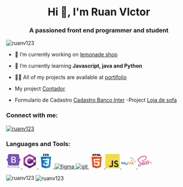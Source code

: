 <h1 align="center">Hi 👋, I'm Ruan VIctor</h1>
<h3 align="center">A passioned front end programmer and student</h3>

<p align="left"> <img src="https://komarev.com/ghpvc/?username=ruanv123&label=Profile%20views&color=0e75b6&style=flat" alt="ruanv123" /> </p>

- 🔭 I’m currently working on [lemonade shop](https://ruanv123.github.io/Lemonade-Shop/index.html)

- 🌱 I’m currently learning **Javascript, java and Python**

- 👨‍💻 All of my projects are available at [portifolio](https://ruanv123.github.io/meu-portifolio/)

- My project [Contador](https://ruanv123.github.io/Projeto-Contador/)
- Formulario de Cadastro [Cadastro Banco Inter](https://primeirositeruan.000webhostapp.com/)
-Project [Loja de sofa](https://ruanv123.github.io/loja-de-sofa/)


<h3 align="left">Connect with me:</h3>
<p align="left">
<a href="https://linkedin.com/in/ruanv123" target="blank"><img align="center" src="https://raw.githubusercontent.com/rahuldkjain/github-profile-readme-generator/master/src/images/icons/Social/linked-in-alt.svg" alt="ruanv123" height="30" width="40" /></a>
</p>

<h3 align="left">Languages and Tools:</h3>
<p align="left"> <a href="https://getbootstrap.com" target="_blank" rel="noreferrer"> <img src="https://raw.githubusercontent.com/devicons/devicon/master/icons/bootstrap/bootstrap-plain-wordmark.svg" alt="bootstrap" width="40" height="40"/> </a> <a href="https://www.w3schools.com/cs/" target="_blank" rel="noreferrer"> <img src="https://raw.githubusercontent.com/devicons/devicon/master/icons/csharp/csharp-original.svg" alt="csharp" width="40" height="40"/> </a> <a href="https://www.w3schools.com/css/" target="_blank" rel="noreferrer"> <img src="https://raw.githubusercontent.com/devicons/devicon/master/icons/css3/css3-original-wordmark.svg" alt="css3" width="40" height="40"/> </a> <a href="https://www.figma.com/" target="_blank" rel="noreferrer"> <img src="https://www.vectorlogo.zone/logos/figma/figma-icon.svg" alt="figma" width="40" height="40"/> </a> <a href="https://git-scm.com/" target="_blank" rel="noreferrer"> <img src="https://www.vectorlogo.zone/logos/git-scm/git-scm-icon.svg" alt="git" width="40" height="40"/> </a> <a href="https://www.w3.org/html/" target="_blank" rel="noreferrer"> <img src="https://raw.githubusercontent.com/devicons/devicon/master/icons/html5/html5-original-wordmark.svg" alt="html5" width="40" height="40"/> </a> <a href="https://developer.mozilla.org/en-US/docs/Web/JavaScript" target="_blank" rel="noreferrer"> <img src="https://raw.githubusercontent.com/devicons/devicon/master/icons/javascript/javascript-original.svg" alt="javascript" width="40" height="40"/> </a> <a href="https://www.mysql.com/" target="_blank" rel="noreferrer"> <img src="https://raw.githubusercontent.com/devicons/devicon/master/icons/mysql/mysql-original-wordmark.svg" alt="mysql" width="40" height="40"/> </a> <a href="https://sass-lang.com" target="_blank" rel="noreferrer"> <img src="https://raw.githubusercontent.com/devicons/devicon/master/icons/sass/sass-original.svg" alt="sass" width="40" height="40"/> </a> </p>

<p><img align="left" src="https://github-readme-stats.vercel.app/api/top-langs?username=ruanv123&show_icons=true&locale=en&layout=compact" alt="ruanv123" /></p>

<p>&nbsp;<img align="center" src="https://github-readme-stats.vercel.app/api?username=ruanv123&show_icons=true&locale=en" alt="ruanv123" /></p>
